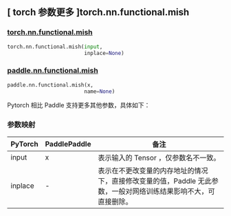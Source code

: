 ## [ torch 参数更多 ]torch.nn.functional.mish

### [torch.nn.functional.mish](https://pytorch.org/docs/1.13/generated/torch.nn.functional.mish.html?highlight=torch+nn+functional+mish#torch.nn.functional.mish)

```python
torch.nn.functional.mish(input,
                         inplace=None)
```

### [paddle.nn.functional.mish](https://www.paddlepaddle.org.cn/documentation/docs/zh/api/paddle/nn/functional/mish_cn.html)

```python
paddle.nn.functional.mish(x,
                         name=None)
```

Pytorch 相比 Paddle 支持更多其他参数，具体如下：
### 参数映射
| PyTorch       | PaddlePaddle | 备注                                                   |
| ------------- | ------------ | ------------------------------------------------------ |
| input          | x         | 表示输入的 Tensor ，仅参数名不一致。                                     |
| inplace     | -            | 表示在不更改变量的内存地址的情况下，直接修改变量的值，Paddle 无此参数，一般对网络训练结果影响不大，可直接删除。 |

